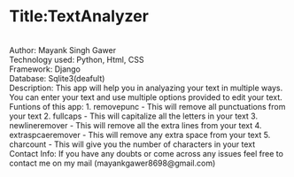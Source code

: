 # Title:TextAnalyzer
<br>
Author: Mayank Singh Gawer
<br>
Technology used: Python, Html, CSS
<br>
Framework: Django
<br>
Database: Sqlite3(deafult)
<br>
Description: This app will help you in analyazing your text in multiple ways. You can enter your text and use multiple options provided to edit your text.
<br>
Funtions of this app:
1. removepunc - This will remove all punctuations from your text
2. fullcaps - This will capitalize all the letters in your text
3. newlineremover - This will remove all the extra lines from your text
4. extraspcaeremover - This will remove any extra space from your text
5. charcount - This will give you the number of characters in your text
<br>
Contact Info: If you have any doubts or come across any issues feel free to contact me on my mail (mayankgawer8698@gmail.com)  
